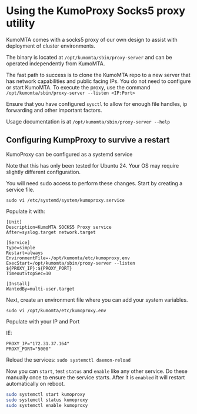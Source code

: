 # Using the KumoProxy Socks5 proxy utility

KumoMTA comes with a socks5 proxy of our own design to assist with deployment of cluster environments.

The binary is located at `/opt/kumomta/sbin/proxy-server` and can be operated independently from KumoMTA.

The fast path to success is to clone the KumoMTA repo to a new server that has network capabilities and public facing IPs.  You do not need to configure or start KumoMTA.  To execute the proxy, use the command `/opt/kumomta/sbin/proxy-server --listen <IP:Port>`

Ensure that you have configured `sysctl` to allow for enough file handles, ip forwarding and other important factors. 

Usage documentation is at `/opt/kumomta/sbin/proxy-server --help`

## Configuring KumpProxy to survive a restart

KumoProxy can be configured as a systemd service

Note that this has only been tested for Ubuntu 24.  Your OS may require slightly different configuration.

You will need sudo access to perform these changes.  Start by creating a service file.

`sudo vi /etc/systemd/system/kumoproxy.service`

Populate it with:
```console
[Unit]
Description=KumoMTA SOCKS5 Proxy service
After=syslog.target network.target

[Service]
Type=simple
Restart=always
EnvironmentFile=-/opt/kumomta/etc/kumoproxy.env
ExecStart=/opt/kumomta/sbin/proxy-server --listen ${PROXY_IP}:${PROXY_PORT}
TimeoutStopSec=10

[Install]
WantedBy=multi-user.target
```

Next, create an environment file where you can add your system variables.

`sudo vi /opt/kumomta/etc/kumoproxy.env`

Populate with your IP and Port

IE:
```console
PROXY_IP="172.31.37.164"
PROXY_PORT="5000"
```

Reload the services:
`sudo systemctl daemon-reload`

Now you can `start`, test `status` and `enable` like any other service.  Do these manually once to ensure the service starts.  After it is `enabled` it will restart automatically on reboot.
```bash
sudo systemctl start kumoproxy
sudo systemctl status kumoproxy
sudo systemctl enable kumoproxy
```

